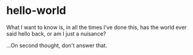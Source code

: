 # hello-world
What I want to know is, in all the times I've done this, has the world ever said hello back, or am I just a nuisance?

...On second thought, don't answer that.
